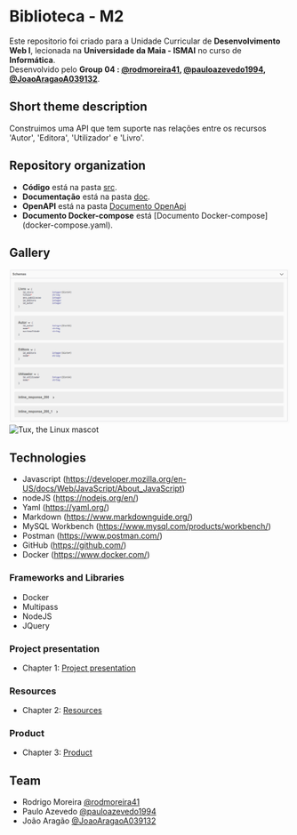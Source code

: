 # Biblioteca - M2

Este repositorio foi criado para a Unidade Curricular de **Desenvolvimento Web I**, lecionada na **Universidade da Maia - ISMAI** no curso de **Informática**. <br>
Desenvolvido pelo **Group 04 : [@rodmoreira41](https://github.com/rodmoreira41), [@pauloazevedo1994](https://github.com/pauloazevedo1994), [@JoaoAragaoA039132](https://github.com/JoaoAragaoA039132)**.

## Short theme description

Construimos uma API que tem suporte nas relações entre os recursos 'Autor', 'Editora', 'Utilizador' e 'Livro'.

## Repository organization

* **Código** está na pasta [src](src/).
* **Documentação** está na pasta [doc](doc/).
* **OpenAPI** está na pasta [Documento OpenApi](src/api/openapi.yaml)
* **Documento Docker-compose** está [Documento Docker-compose] (docker-compose.yaml).


## Gallery
![foto1](doc\images\foto1)
![Tux, the Linux mascot](/assets/images/tux.png)
</br>

## Technologies

* Javascript (https://developer.mozilla.org/en-US/docs/Web/JavaScript/About_JavaScript)
* nodeJS (https://nodejs.org/en/)
* Yaml (https://yaml.org/)
* Markdown (https://www.markdownguide.org/)
* MySQL Workbench (https://www.mysql.com/products/workbench/)
* Postman (https://www.postman.com/)
* GitHub (https://github.com/)
* Docker (https://www.docker.com/)

### Frameworks and Libraries

* Docker
* Multipass
* NodeJS
* JQuery

### Project presentation
* Chapter 1: [Project presentation](doc/c1.md)
### Resources
* Chapter 2: [Resources](doc/c2.md)
### Product
* Chapter 3: [Product](doc/c3.md)

## Team
* Rodrigo Moreira [@rodmoreira41](https://github.com/rodmoreira41)
* Paulo Azevedo [@pauloazevedo1994](https://github.com/pauloazevedo1994)
* João Aragão [@JoaoAragaoA039132](https://github.com/JoaoAragaoA039132)
